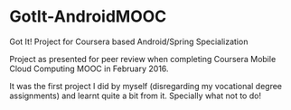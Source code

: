 # GotIt-AndroidMOOC
Got It! Project for Coursera based Android/Spring Specialization


Project as presented for peer review when completing Coursera Mobile Cloud Computing MOOC in February 2016.

It was the first project I did by myself (disregarding my vocational degree assignments) and learnt quite a bit from it. Specially what not to do!
